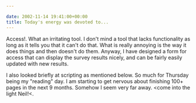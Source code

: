 ```yaml
---

date: 2002-11-14 19:41:00+00:00
title: Today's energy was devoted to...
---
```


Access!. What an irritating tool. I don't mind a tool that lacks functionality as long as it tells you that it can't do that. What is really annoying is the way it does things and then doesn't do them. Anyway, I have designed a form for access that can display the survey results nicely, and can be fairly easily updated with new results.

I also looked briefly at scripting as mentioned below. So much for Thursday being my "reading" day. I am starting to get nervous about finishing 100+ pages in the next 9 months. Somehow I seem very far away. <come into the light Neil!<.

